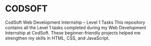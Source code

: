 # CODSOFT
 CodSoft Web Development Internship – Level 1 Tasks This repository contains all the Level 1 tasks completed during my Web Development Internship at CodSoft. These beginner-friendly projects helped me strengthen my skills in HTML, CSS, and JavaScript.
